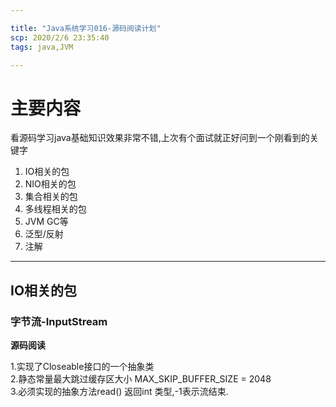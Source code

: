 ```yaml
---

title: "Java系统学习016-源码阅读计划"
scp: 2020/2/6 23:35:40
tags: java,JVM  

---
```


# 主要内容  

看源码学习java基础知识效果非常不错,上次有个面试就正好问到一个刚看到的关键字  

1. IO相关的包  
2. NIO相关的包  
3. 集合相关的包  
4. 多线程相关的包  
5. JVM GC等  
6. 泛型/反射  
7. 注解  

---

## IO相关的包  

### 字节流-InputStream  

**源码阅读**  

1.实现了Closeable接口的一个抽象类  
2.静态常量最大跳过缓存区大小 MAX_SKIP_BUFFER_SIZE = 2048  
3.必须实现的抽象方法read() 返回int 类型,-1表示流结束.